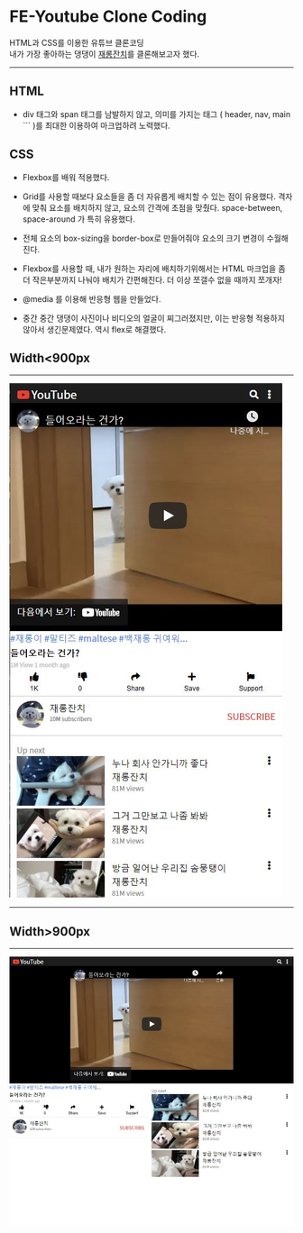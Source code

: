 # FE-Youtube Clone Coding

HTML과 CSS를 이용한 유튜브 클론코딩  
내가 가장 좋아하는 댕댕이 [재롱잔치](https://www.youtube.com/channel/UC0w2Xg4UB8ip-QnZnHpFB-g)를 클론해보고자 했다.

---

## HTML

- div 태그와 span 태그를 남발하지 않고, 의미를 가지는 태그 ( header, nav, main ``` )를 최대한 이용하여 마크업하려 노력했다.

## CSS

- Flexbox를 배워 적용했다.

- Grid를 사용할 때보다 요소들을 좀 더 자유롭게 배치할 수 있는 점이 유용했다. 격자에 맞춰 요소를 배치하지 않고, 요소의 간격에 초점을 맞췄다. space-between, space-around 가 특히 유용했다.

- 전체 요소의 box-sizing을 border-box로 만들어줘야 요소의 크기 변경이 수월해진다.

- Flexbox를 사용할 때, 내가 원하는 자리에 배치하기위해서는 HTML 마크업을 좀 더 작은부분까지 나눠야 배치가 간편해진다. 더 이상 쪼갤수 없을 때까지 쪼개자!

- @media 를 이용해 반응형 웹을 만들었다.

- 중간 중간 댕댕이 사진이나 비디오의 얼굴이 찌그러졌지만, 이는 반응형 적용하지 않아서 생긴문제였다. 역시 flex로 해결했다.

## Width<900px

---

<img src=".\img\1.JPG">

---

## Width>900px

---

<img src=".\img\2.JPG">
